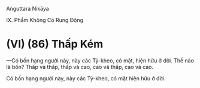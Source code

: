 Aṅguttara Nikāya

IX. Phẩm Không Có Rung Ðộng

# (VI) (86) Thấp Kém

—Có bốn hạng người này, này các Tỷ-kheo, có mặt, hiện hữu ở đời. Thế nào là bốn? Thấp và thấp, thấp và cao, cao và thấp, cao và cao.

Có bốn hạng người này, này các Tỷ-kheo, có mặt hiện hữu ở đời.

